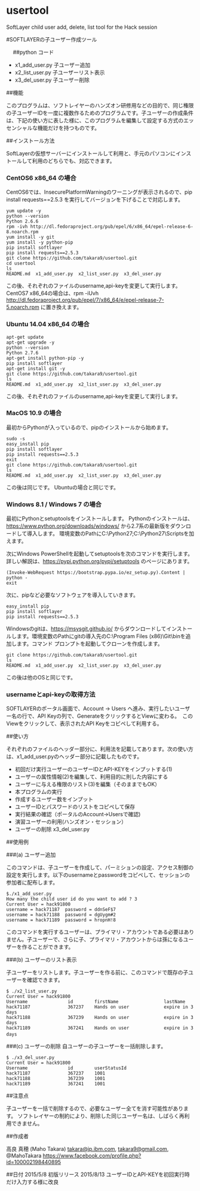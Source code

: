 # usertool
SoftLayer child user add, delete, list tool for the Hack session

#SOFTLAYERの子ユーザー作成ツール

　
##python コード

- x1_add_user.py   子ユーザー追加
- x2_list_user.py  子ユーザーリスト表示  
- x3_del_user.py   子ユーザー削除

  
##機能

このプログラムは、ソフトレイヤーのハンズオン研修用などの目的で、同じ権限の子ユーザーIDを一度に複数作るためのプログラムです。子ユーザーの作成条件は、下記の使い方に表した様に、このプログラムを編集して設定する方式のエッセンシャルな機能だけを持つものです。


##インストール方法

SoftLayerの仮想サーバーにインストールして利用と、手元のパソコンにインストールして利用のどちらでも、対応できます。


### CentOS6 x86_64 の場合

CentOS6では、InsecurePlatformWarningのワーニングが表示されるので、pip install requests==2.5.3 を実行してバージョンを下げることで対応します。

    yum update -y
    python --version
    Python 2.6.6
    rpm -ivh http://dl.fedoraproject.org/pub/epel/6/x86_64/epel-release-6-8.noarch.rpm
    yum install -y git
    yum install -y python-pip
    pip install softlayer
    pip install requests==2.5.3
    git clone https://github.com/takara9/usertool.git
    cd usertool
    ls
    README.md  x1_add_user.py  x2_list_user.py  x3_del_user.py

この後、それぞれのファイルのusername,api-keyを変更して実行します。
CentOS7 x86_64の場合は、rpm -iUvh http://dl.fedoraproject.org/pub/epel/7/x86_64/e/epel-release-7-5.noarch.rpm  に置き換えます。


### Ubuntu 14.04 x86_64 の場合

    apt-get update
    apt-get upgrade -y
    python --version
    Python 2.7.6
    apt-get install python-pip -y
    pip install softlayer
    apt-get install git -y
    git clone https://github.com/takara9/usertool.git
    ls
    README.md  x1_add_user.py  x2_list_user.py  x3_del_user.py

この後、それぞれのファイルのusername,api-keyを変更して実行します。


### MacOS 10.9 の場合

最初からPythonが入っているので、pipのインストールから始めます。

    sudo -s
    easy_install pip
    pip install softlayer
    pip install requests==2.5.3
    exit
    git clone https://github.com/takara9/usertool.git
    ls
    README.md  x1_add_user.py  x2_list_user.py  x3_del_user.py

この後は同じです。 Ubuntuの場合と同じです。


### Windows 8.1 / Windows 7 の場合

最初にPythonとsetuptoolsをインストールします。 Pythonのインストールは、https://www.python.org/downloads/windows/  から2.7系の最新版をダウンロードして導入します。 環境変数のPathにC:\Python27;C:\Python27\Scriptsを加えます。

次にWindows PowerShellを起動してsetuptoolsを次のコマンドを実行します。詳しい解説は、https://pypi.python.org/pypi/setuptools  のページにあります。

    (Invoke-WebRequest https://bootstrap.pypa.io/ez_setup.py).Content | python -
    exit

次に、pipなど必要なソフトウェアを導入していきます。

    easy_install pip
    pip install softlayer
    pip install requests==2.5.3

Windowsのgitは、https://msysgit.github.io/  からダウンロードしてインストールします。環境変数のPathにgitの導入先のC:\Program Files (x86)\Git\binを追加します。コマンド プロンプトを起動してクローンを作成します。

    git clone https://github.com/takara9/usertool.git
    ls
    README.md  x1_add_user.py  x2_list_user.py  x3_del_user.py

この後は他のOSと同じです。



### usernameとapi-keyの取得方法

SOFTLAYERのポータル画面で、Account -> Users へ進み、実行したいユーザー名の行で、API Keyの列で、GenerateをクリックするとViewに変わる。　このViewをクリックして、表示されたAPI Keyをコピペして利用する。


##使い方

それぞれのファイルのヘッダー部分に、利用法を記載してあります。次の使い方は、x1_add_user.pyのヘッダー部分に記載したものです。

- 初回だけ実行ユーザーのユーザーIDとAPI-KEYをインプットする(1)
- ユーザーの属性情報(2)を編集して、利用目的に則した内容にする
- ユーザーに与える権限のリスト(3)を編集（そのままでもOK）
- 本プログラムの実行
- 作成するユーザー数をインプット
- ユーザーIDとパスワードのリストをコピペして保存
- 実行結果の確認（ポータルのAccount->Usersで確認)
- 演習ユーザーの利用(ハンズオン・セッション）
- ユーザーの削除 x3_del_user.py


##使用例

###(a) ユーザー追加

このコマンドは、子ユーザーを作成して、パーミションの設定、アクセス制御の設定を実行します。以下のusernameとpasswordをコピペして、セッションの参加者に配布します。

    $./x1_add_user.py
    How many the child user id do you want to add ? 3
    Current User = hack91800
    username = hack71187  password = ddnSeF$7
    username = hack71188  password = dgUygm#2
    username = hack71189  password = hropnH!8

このコマンドを実行するユーザーは、プライマリ・アカウントである必要はありません。子ユーザーで、さらに子、プライマリ・アカウントからは孫になるユーザーを作ることができます。


###(b) ユーザーのリスト表示

子ユーザーをリストします。子ユーザーを作る前に、このコマンドで既存の子ユーザーを確認できます。

    $ ./x2_list_user.py
    Current User = hack91800
    Username               id        firstName                 lastName
    hack71187              367237    Hands on user             expire in 3 days
    hack71188              367239    Hands on user             expire in 3 days
    hack71189              367241    Hands on user             expire in 3 days　


###(c) ユーザーの削除
自ユーザーの子ユーザーを一括削除します。

    $ ./x3_del_user.py
    Current User = hack91800
    Username               id        userStatusId
    hack71187              367237    1001
    hack71188              367239    1001
    hack71189              367241    1001



##注意点

子ユーザーを一括で削除するので、必要なユーザー全てを消す可能性があります。
ソフトレイヤーの制約により、削除した同じユーザー名は、しばらく再利用できません。



##作成者  

高良 真穂 (Maho Takara)
takara@jp.ibm.com, takara9@gmail.com, @MahoTakara
https://www.facebook.com/profile.php?id=100002198440895


##日付
  2015/5/8  初版リリース
  2015/8/13 ユーザーIDとAPI-KEYを初回実行時だけ入力する様に改良
